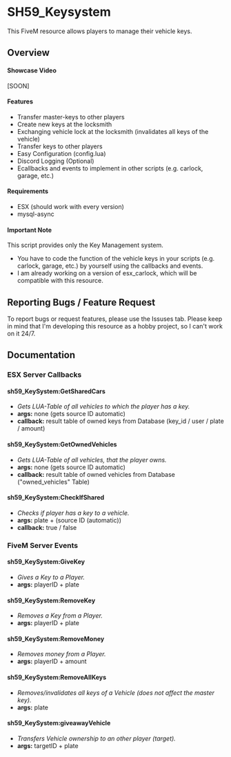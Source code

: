 # SH59_Keysystem
This FiveM resource allows players to manage their vehicle keys.

## Overview
#### Showcase Video
[SOON]

#### Features
- Transfer master-keys to other players
- Create new keys at the locksmith
- Exchanging vehicle lock at the locksmith (invalidates all keys of the vehicle)
- Transfer keys to other players
- Easy Configuration (config.lua)
- Discord Logging (Optional)
- Ecallbacks and events to implement in other scripts (e.g. carlock, garage, etc.)


#### Requirements
- ESX (should work with every version)
- mysql-async

#### Important Note
This script provides only the Key Management system.
- You have to code the function of the vehicle keys in your scripts (e.g. carlock, garage, etc.) by yourself using the callbacks and events.
- I am already working on a version of esx_carlock, which will be compatible with this resource.

## Reporting Bugs / Feature Request
To report bugs or request features, please use the Issuses tab.
Please keep in mind that I'm developing this resource as a hobby project, so I can't work on it 24/7.

## Documentation
### ESX Server Callbacks

#### sh59_KeySystem:GetSharedCars
- *Gets LUA-Table of all vehicles to which the player has a key.*
- **args:** none (gets source ID automatic)
- **callback:** result table of owned keys from Database (key_id / user / plate / amount)

#### sh59_KeySystem:GetOwnedVehicles
- *Gets LUA-Table of all vehicles, that the player owns.*
- **args:** none (gets source ID automatic)
- **callback:** result table of owned vehicles from Database ("owned_vehicles" Table)

#### sh59_KeySystem:CheckIfShared
- *Checks if player has a key to a vehicle.*
- **args:** plate + (source ID (automatic))
- **callback:** true / false

### FiveM Server Events

#### sh59_KeySystem:GiveKey
- *Gives a Key to a Player.*
- **args:** playerID + plate

#### sh59_KeySystem:RemoveKey
- *Removes a Key from a Player.*
- **args:** playerID + plate

#### sh59_KeySystem:RemoveMoney
- *Removes money from a Player.*
- **args:** playerID + amount

#### sh59_KeySystem:RemoveAllKeys
- *Removes/invalidates all keys of a Vehicle (does not affect the master key).*
- **args:** plate

#### sh59_KeySystem:giveawayVehicle
- *Transfers Vehicle ownership to an other player (target).*
- **args:** targetID + plate
